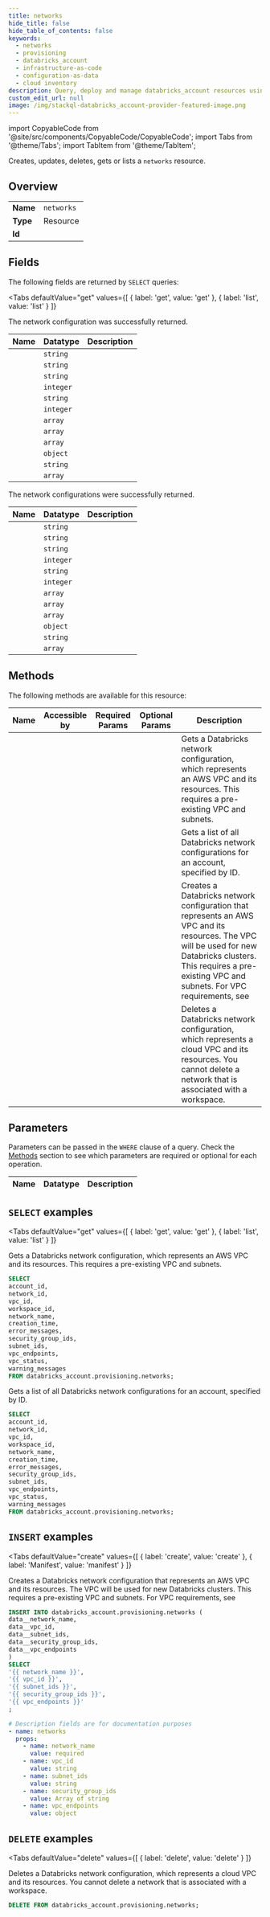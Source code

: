```yaml
--- 
title: networks
hide_title: false
hide_table_of_contents: false
keywords:
  - networks
  - provisioning
  - databricks_account
  - infrastructure-as-code
  - configuration-as-data
  - cloud inventory
description: Query, deploy and manage databricks_account resources using SQL
custom_edit_url: null
image: /img/stackql-databricks_account-provider-featured-image.png
---
```


import CopyableCode from '@site/src/components/CopyableCode/CopyableCode';
import Tabs from '@theme/Tabs';
import TabItem from '@theme/TabItem';

Creates, updates, deletes, gets or lists a <code>networks</code> resource.

## Overview
<table><tbody>
<tr><td><b>Name</b></td><td><code>networks</code></td></tr>
<tr><td><b>Type</b></td><td>Resource</td></tr>
<tr><td><b>Id</b></td><td><CopyableCode code="databricks_account.provisioning.networks" /></td></tr>
</tbody></table>

## Fields

The following fields are returned by `SELECT` queries:

<Tabs
    defaultValue="get"
    values={[
        { label: 'get', value: 'get' },
        { label: 'list', value: 'list' }
    ]}
>
<TabItem value="get">

The network configuration was successfully returned.

<table>
<thead>
    <tr>
    <th>Name</th>
    <th>Datatype</th>
    <th>Description</th>
    </tr>
</thead>
<tbody>
<tr>
    <td><CopyableCode code="account_id" /></td>
    <td><code>string</code></td>
    <td></td>
</tr>
<tr>
    <td><CopyableCode code="network_id" /></td>
    <td><code>string</code></td>
    <td></td>
</tr>
<tr>
    <td><CopyableCode code="vpc_id" /></td>
    <td><code>string</code></td>
    <td></td>
</tr>
<tr>
    <td><CopyableCode code="workspace_id" /></td>
    <td><code>integer</code></td>
    <td></td>
</tr>
<tr>
    <td><CopyableCode code="network_name" /></td>
    <td><code>string</code></td>
    <td></td>
</tr>
<tr>
    <td><CopyableCode code="creation_time" /></td>
    <td><code>integer</code></td>
    <td></td>
</tr>
<tr>
    <td><CopyableCode code="error_messages" /></td>
    <td><code>array</code></td>
    <td></td>
</tr>
<tr>
    <td><CopyableCode code="security_group_ids" /></td>
    <td><code>array</code></td>
    <td></td>
</tr>
<tr>
    <td><CopyableCode code="subnet_ids" /></td>
    <td><code>array</code></td>
    <td></td>
</tr>
<tr>
    <td><CopyableCode code="vpc_endpoints" /></td>
    <td><code>object</code></td>
    <td></td>
</tr>
<tr>
    <td><CopyableCode code="vpc_status" /></td>
    <td><code>string</code></td>
    <td></td>
</tr>
<tr>
    <td><CopyableCode code="warning_messages" /></td>
    <td><code>array</code></td>
    <td></td>
</tr>
</tbody>
</table>
</TabItem>
<TabItem value="list">

The network configurations were successfully returned.

<table>
<thead>
    <tr>
    <th>Name</th>
    <th>Datatype</th>
    <th>Description</th>
    </tr>
</thead>
<tbody>
<tr>
    <td><CopyableCode code="account_id" /></td>
    <td><code>string</code></td>
    <td></td>
</tr>
<tr>
    <td><CopyableCode code="network_id" /></td>
    <td><code>string</code></td>
    <td></td>
</tr>
<tr>
    <td><CopyableCode code="vpc_id" /></td>
    <td><code>string</code></td>
    <td></td>
</tr>
<tr>
    <td><CopyableCode code="workspace_id" /></td>
    <td><code>integer</code></td>
    <td></td>
</tr>
<tr>
    <td><CopyableCode code="network_name" /></td>
    <td><code>string</code></td>
    <td></td>
</tr>
<tr>
    <td><CopyableCode code="creation_time" /></td>
    <td><code>integer</code></td>
    <td></td>
</tr>
<tr>
    <td><CopyableCode code="error_messages" /></td>
    <td><code>array</code></td>
    <td></td>
</tr>
<tr>
    <td><CopyableCode code="security_group_ids" /></td>
    <td><code>array</code></td>
    <td></td>
</tr>
<tr>
    <td><CopyableCode code="subnet_ids" /></td>
    <td><code>array</code></td>
    <td></td>
</tr>
<tr>
    <td><CopyableCode code="vpc_endpoints" /></td>
    <td><code>object</code></td>
    <td></td>
</tr>
<tr>
    <td><CopyableCode code="vpc_status" /></td>
    <td><code>string</code></td>
    <td></td>
</tr>
<tr>
    <td><CopyableCode code="warning_messages" /></td>
    <td><code>array</code></td>
    <td></td>
</tr>
</tbody>
</table>
</TabItem>
</Tabs>

## Methods

The following methods are available for this resource:

<table>
<thead>
    <tr>
    <th>Name</th>
    <th>Accessible by</th>
    <th>Required Params</th>
    <th>Optional Params</th>
    <th>Description</th>
    </tr>
</thead>
<tbody>
<tr>
    <td><a href="#get"><CopyableCode code="get" /></a></td>
    <td><CopyableCode code="select" /></td>
    <td></td>
    <td></td>
    <td>Gets a Databricks network configuration, which represents an AWS VPC and its resources.  This requires a pre-existing VPC and subnets.</td>
</tr>
<tr>
    <td><a href="#list"><CopyableCode code="list" /></a></td>
    <td><CopyableCode code="select" /></td>
    <td></td>
    <td></td>
    <td>Gets a list of all Databricks network configurations for an account, specified by ID.</td>
</tr>
<tr>
    <td><a href="#create"><CopyableCode code="create" /></a></td>
    <td><CopyableCode code="insert" /></td>
    <td></td>
    <td></td>
    <td>Creates a Databricks network configuration that represents an AWS VPC and its resources. The VPC will be used for new Databricks clusters. This requires a pre-existing VPC and subnets. For VPC requirements, see</td>
</tr>
<tr>
    <td><a href="#delete"><CopyableCode code="delete" /></a></td>
    <td><CopyableCode code="delete" /></td>
    <td></td>
    <td></td>
    <td>Deletes a Databricks network configuration, which represents a cloud VPC and its resources. You cannot delete a network that is associated with a workspace.</td>
</tr>
</tbody>
</table>

## Parameters

Parameters can be passed in the `WHERE` clause of a query. Check the [Methods](#methods) section to see which parameters are required or optional for each operation.

<table>
<thead>
    <tr>
    <th>Name</th>
    <th>Datatype</th>
    <th>Description</th>
    </tr>
</thead>
<tbody>
</tbody>
</table>

## `SELECT` examples

<Tabs
    defaultValue="get"
    values={[
        { label: 'get', value: 'get' },
        { label: 'list', value: 'list' }
    ]}
>
<TabItem value="get">

Gets a Databricks network configuration, which represents an AWS VPC and its resources.  This requires a pre-existing VPC and subnets.

```sql
SELECT
account_id,
network_id,
vpc_id,
workspace_id,
network_name,
creation_time,
error_messages,
security_group_ids,
subnet_ids,
vpc_endpoints,
vpc_status,
warning_messages
FROM databricks_account.provisioning.networks;
```
</TabItem>
<TabItem value="list">

Gets a list of all Databricks network configurations for an account, specified by ID.

```sql
SELECT
account_id,
network_id,
vpc_id,
workspace_id,
network_name,
creation_time,
error_messages,
security_group_ids,
subnet_ids,
vpc_endpoints,
vpc_status,
warning_messages
FROM databricks_account.provisioning.networks;
```
</TabItem>
</Tabs>


## `INSERT` examples

<Tabs
    defaultValue="create"
    values={[
        { label: 'create', value: 'create' },
        { label: 'Manifest', value: 'manifest' }
    ]}
>
<TabItem value="create">

Creates a Databricks network configuration that represents an AWS VPC and its resources. The VPC will be used for new Databricks clusters. This requires a pre-existing VPC and subnets. For VPC requirements, see

```sql
INSERT INTO databricks_account.provisioning.networks (
data__network_name,
data__vpc_id,
data__subnet_ids,
data__security_group_ids,
data__vpc_endpoints
)
SELECT 
'{{ network_name }}',
'{{ vpc_id }}',
'{{ subnet_ids }}',
'{{ security_group_ids }}',
'{{ vpc_endpoints }}'
;
```
</TabItem>
<TabItem value="manifest">

```yaml
# Description fields are for documentation purposes
- name: networks
  props:
    - name: network_name
      value: required
    - name: vpc_id
      value: string
    - name: subnet_ids
      value: string
    - name: security_group_ids
      value: Array of string
    - name: vpc_endpoints
      value: object
```
</TabItem>
</Tabs>


## `DELETE` examples

<Tabs
    defaultValue="delete"
    values={[
        { label: 'delete', value: 'delete' }
    ]}
>
<TabItem value="delete">

Deletes a Databricks network configuration, which represents a cloud VPC and its resources. You cannot delete a network that is associated with a workspace.

```sql
DELETE FROM databricks_account.provisioning.networks;
```
</TabItem>
</Tabs>
